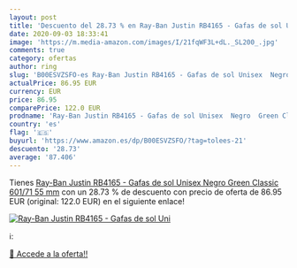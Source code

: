 ```yaml
---
layout: post
title: 'Descuento del 28.73 % en Ray-Ban Justin RB4165 - Gafas de sol Uni'
date: 2020-09-03 18:33:41
image: 'https://m.media-amazon.com/images/I/21fqWF3L+dL._SL200_.jpg'
comments: true
category: ofertas
author: ring
slug: 'B00ESVZSFO-es Ray-Ban Justin RB4165 - Gafas de sol Unisex  Negro  Green Classic 601/71   55 mm'
actualPrice: 86.95 EUR
currency: EUR
price: 86.95
comparePrice: 122.0 EUR
prodname: 'Ray-Ban Justin RB4165 - Gafas de sol Unisex  Negro  Green Classic 601/71   55 mm'
country: 'es'
flag: '🇪🇸'
buyurl: 'https://www.amazon.es/dp/B00ESVZSFO/?tag=tolees-21'
descuento: '28.73'
average: '87.406'
---
```


Tienes [Ray-Ban Justin RB4165 - Gafas de sol Unisex  Negro  Green Classic 601/71   55 mm](https://www.amazon.es/dp/B00ESVZSFO/?tag=tolees-21) con un 28.73 % de descuento con precio de oferta de 86.95 EUR (original: 122.0 EUR) en el siguiente enlace!

[![Ray-Ban Justin RB4165 - Gafas de sol Uni](https://m.media-amazon.com/images/I/21fqWF3L+dL._SL200_.jpg)](https://www.amazon.es/dp/B00ESVZSFO/?tag=tolees-21)

ℹ️:


[🛒 Accede a la oferta!!](https://www.amazon.es/dp/B00ESVZSFO/?tag=tolees-21)
